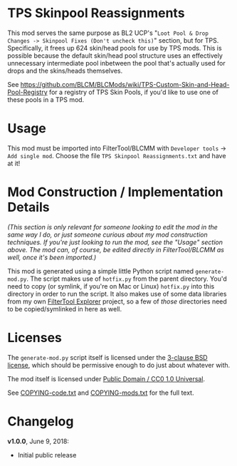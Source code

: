 TPS Skinpool Reassignments
==========================

This mod serves the same purpose as BL2 UCP's "`Loot Pool & Drop Changes ->
Skinpool Fixes (Don't uncheck this)`" section, but for TPS.  Specifically, it
frees up 624 skin/head pools for use by TPS mods.  This is possible because the
default skin/head pool structure uses an effectively unnecessary intermediate
pool inbetween the pool that's actually used for drops and the skins/heads
themselves.

See https://github.com/BLCM/BLCMods/wiki/TPS-Custom-Skin-and-Head-Pool-Registry
for a registry of TPS Skin Pools, if you'd like to use one of these pools in
a TPS mod.

Usage
=====

This mod must be imported into FilterTool/BLCMM with `Developer tools` ->
`Add single mod`.  Choose the file `TPS Skinpool Reassignments.txt` and have
at it!

Mod Construction / Implementation Details
=========================================

*(This section is only relevant for someone looking to edit the mod in the
same way I do, or just someone curious about my mod construction techniques.
If you're just looking to run the mod, see the "Usage" section above.  The
mod can, of course, be edited directly in FilterTool/BLCMM as well, once it's
been imported.)*

This mod is generated using a simple little Python script named
`generate-mod.py`.  The script makes use of `hotfix.py` from the parent
directory.  You'd need to copy (or symlink, if you're on Mac or Linux)
`hotfix.py` into this directory in order to run the script.  It also makes
use of some data libraries from my own
[FilterTool Explorer](https://github.com/apocalyptech/ft-explorer) project,
so a few of *those* directories need to be copied/symlinked in here as well.

Licenses
========

The `generate-mod.py` script itself is licensed under the
[3-clause BSD license](https://opensource.org/licenses/BSD-3-Clause),
which should be permissive enough to do just about whatever with.

The mod itself is licensed under
[Public Domain / CC0 1.0 Universal](https://creativecommons.org/publicdomain/zero/1.0/).

See [COPYING-code.txt](../COPYING-code.txt) and [COPYING-mods.txt](../COPYING-mods.txt)
for the full text.

Changelog
=========

**v1.0.0**, June 9, 2018:
 * Initial public release
